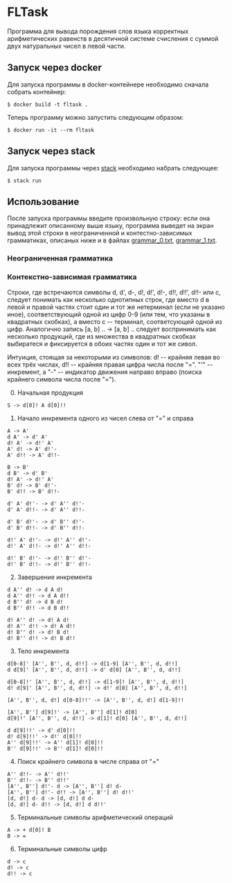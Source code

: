 # FLTask
Программа для вывода порождения слов языка корректных арифметических равенств в
десятичной системе счисления с суммой двух натуральных чисел в левой части.

## Запуск через docker
Для запуска программы в docker-контейнере необходимо сначала собрать контейнер:

```
$ docker build -t fltask .
```

Теперь программу можно запустить следующим образом:

```
$ docker run -it --rm fltask
```

## Запуск через stack

Для запуска программы через
[stack](https://docs.haskellstack.org/en/stable/README/) необходимо набрать
следующее:

```
$ stack run
```

## Использование
После запуска программы введите произвольную строку: если она принадлежит
описанному выше языку, программа выведет на экран вывод этой строки в
неограниченной и контестно-зависимых грамматиках, описаных ниже и в файлах
[grammar_0.txt](https://github.com/SergeyKuz1001/FLTask/blob/master/grammar_0.txt),
[grammar_1.txt](https://github.com/SergeyKuz1001/FLTask/blob/master/grammar_1.txt).

### Неограниченная грамматика

<!-- TODO -->

### Контекстно-зависимая грамматика

Строки, где встречаются символы d, d', d-, d!, d!', d!-, d!!, d!!', d!!- или c, следует понимать как несколько однотипных строк, где вместо d в левой и правой частях стоит один и тот же нетерминал (если не указано иное), соответствующий одной из цифр 0-9 (или тем, что указаны в квадратных скобках), а вместо c -- терминал, соответсующей одной из цифр. Аналогично запись [a, b] .. -> [a, b] .. следует воспринимать как несколько продукций, где из множества в квадратных скобках выбиратеся и фиксируется в обоих частях один и тот же сивол.

Интуиция, стоящая за некоторыми из символов: d! -- крайняя левая во всех трёх числах, d!! -- крайняя правая цифра числа после "=". "'" -- инкремент, а "-" -- индикатор движения направо вправо (поиска крайнего символа числа после "=").


0. Начальная продукция 
```
S -> d[0]! A d[0]!!
```

1. Начало инкремента одного из чисел слева от "=" и справа
```
A -> A'
d A' -> d' A'
d! A' -> d!' A'
A' d! -> A' d!'-
A' d!! -> A' d!!-

B -> B'
d B' -> d' B'
d! A' -> d!' A'
B' d! -> B' d!'-
B' d!! -> B' d!!-

d' A' d!'- -> d' A'' d!'-
d' A' d!!- -> d' A'' d!!-

d' B' d!'- -> d' B'' d!'-
d' B' d!!- -> d' B'' d!!-

d!' A' d!'- -> d!' A'' d!'-
d!' A' d!!- -> d!' A'' d!!-

d!' B' d!'- -> d!' B'' d!'-
d!' B' d!!- -> d!' B'' d!!-
```

2. Завершение инкремента
```
d A'' d! -> d A d!
d A'' d!! -> d A d!!
d B'' d! -> d B d!
d B'' d!! -> d B d!!

d! A'' d! -> d! A d!
d! A'' d!! -> d! A d!!
d! B'' d! -> d! B d!
d! B'' d!! -> d! B d!!
```

3. Тело инкремента
```
d[0-8]' [A'', B'', d, d!!] -> d[1-9] [A'', B'', d, d!!]
d d[9]' [A'', B'', d, d!!] -> d' d[0] [A'', B'', d, d!!]

d[0-8]!' [A'', B'', d, d!!] -> d[1-9]! [A'', B'', d, d!!]
d! d[9]' [A'', B'', d, d!!] -> d!' d[0] [A'', B'', d, d!!]

[A'', B'', d, d!] d[0-8]!!' -> [A'', B'', d, d!] d[1-9]!!

[A'', B''] d[9]!' -> [A'', B''] d[1]! d[0]
d[9]!' [A'', B'', d, d!!] -> d[1]! d[0] [A'', B'', d, d!!]

d d[9]!!' -> d' d[0]!!
d! d[9]!!' -> d!' d[0]!!
A'' d[9]!!' -> A'' d[1]! d[0]!!
B'' d[9]!!' -> B'' d[1]! d[0]!!
```


4. Поиск крайнего символа в числе справа от "=" 
```
A'' d!!- -> A'' d!!'
B'' d!!- -> B'' d!!'
[A'', B''] d!'- d -> [A'', B''] d! d-
[A'', B''] d!'- d!! -> [A'', B''] d! d!!'
[d, d!] d- d -> [d, d!] d d-
[d, d!] d- d!! -> [d, d!] d d!!'
```

5. Терминальные символы арифметический операций
```
A -> + d[0]! B
B -> =
```

6. Терминальные символы цифр
```
d -> c
d! -> c
d!! -> c
```
